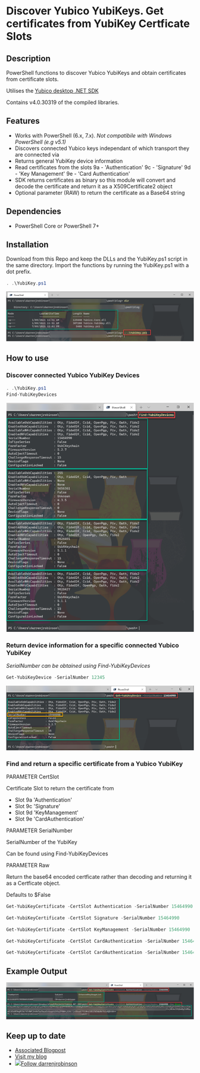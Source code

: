 # Discover Yubico YubiKeys. Get certificates from YubiKey Certficate Slots

## Description

PowerShell functions to discover Yubico YubiKeys and obtain certificates from certificate slots.

Utilises the [Yubico desktop .NET SDK](https://github.com/Yubico/Yubico.NET.SDK)

Contains v4.0.30319 of the compiled libraries.

## Features

- Works with PowerShell (6.x, 7.x). *Not compatibile with Windows PowerShell (e.g v5.1)*
- Discovers connected Yubico keys independant of which transport they are connected via
- Returns general YubiKey device information
- Read certificates from the slots 9a - 'Authentication' 9c - 'Signature' 9d - 'Key Management' 9e - 'Card Authentication'
- SDK returns certificates as binary so this module will convert and decode the certificate and return it as a X509Certificate2 object
- Optional parameter (RAW) to return the certificate as a Base64 string

## Dependencies

- PowerShell Core or PowerShell 7+

## Installation

Download from this Repo and keep the DLLs and the YubiKey.ps1 script in the same directory. Import the functions by running the YubiKey.ps1 with a dot prefix. 

```powershell
. .\YubiKey.ps1
```
![](./examples/Load-YubiKeyFunctions.png)

## How to use

### Discover connected Yubico YubiKey Devices

```powershell
. .\YubiKey.ps1
Find-YubiKeyDevices 
```

![](./examples/Find-YubiKeyDevices.png)

### Return device information for a specific connected Yubico YubiKey

*SerialNumber can be obtained using Find-YubiKeyDevices*

```powershell
Get-YubiKeyDevice -SerialNumber 12345
```

![](./examples/Get-YubiKeyDevice.png)

### Find and return a specific certificate from a Yubico YubiKey

PARAMETER CertSlot

Certificate Slot to return the certificate from

- Slot 9a 'Authentication'
- Slot 9c 'Signature'
- Slot 9d 'KeyManagement'
- Slot 9e 'CardAuthentication'


PARAMETER SerialNumber

SerialNumber of the YubiKey

Can be found using Find-YubiKeyDevices


PARAMETER Raw

Return the base64 encoded certficate rather than decoding and returning it as a Certficate object.

Defaults to $False

```powershell
Get-YubiKeyCertificate -CertSlot Authentication -SerialNumber 15464990 
```

```powershell
Get-YubiKeyCertificate -CertSlot Signature -SerialNumber 15464990 
```

```powershell
Get-YubiKeyCertificate -CertSlot KeyManagement -SerialNumber 15464990 
```

```powershell
Get-YubiKeyCertificate -CertSlot CardAuthentication -SerialNumber 15464990 
```

```powershell
Get-YubiKeyCertificate -CertSlot CardAuthentication -SerialNumber 15464990 -Raw $True
```

## Example Output

![](./examples/Get-YubiKeyCertificate.png)

## Keep up to date

* [Associated Blogpost](https://blog.darrenjrobinson.com/get-certificates-from-a-yubikey-using-powershell)
* [Visit my blog](https://blog.darrenjrobinson.com)
* ![](http://twitter.com/favicon.ico)[Follow darrenjrobinson](https://twitter.com/darrenjrobinson)
